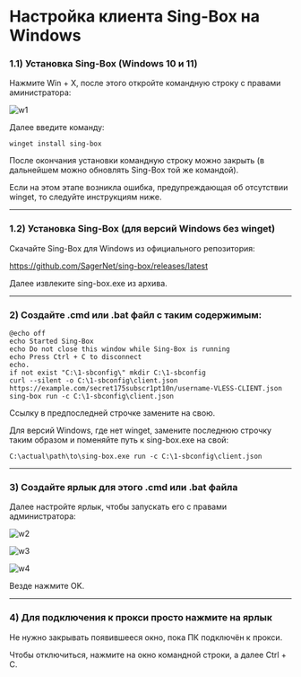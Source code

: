# Настройка клиента Sing-Box на Windows

### 1.1) Установка Sing-Box (Windows 10 и 11)

Нажмите Win + X, после этого откройте командную строку с правами аминистратора:

![w1](https://github.com/user-attachments/assets/52ac24b2-101e-4a4a-b45f-740582620fb3)

Далее введите команду:

```
winget install sing-box
```

После окончания установки командную строку можно закрыть (в дальнейшем можно обновлять Sing-Box той же командой).

Если на этом этапе возникла ошибка, предупреждающая об отсутствии winget, то следуйте инструкциям ниже.

-----

### 1.2) Установка Sing-Box (для версий Windows без winget)

Скачайте Sing-Box для Windows из официального репозитория:

https://github.com/SagerNet/sing-box/releases/latest

Далее извлеките sing-box.exe из архива.

-----

### 2) Создайте .cmd или .bat файл с таким содержимым:

```
@echo off
echo Started Sing-Box
echo Do not close this window while Sing-Box is running
echo Press Ctrl + C to disconnect
echo.
if not exist "C:\1-sbconfig\" mkdir C:\1-sbconfig
curl --silent -o C:\1-sbconfig\client.json https://example.com/secret175subscr1pt10n/username-VLESS-CLIENT.json
sing-box run -c C:\1-sbconfig\client.json
```

Ссылку в предпоследней строчке замените на свою.

Для версий Windows, где нет winget, замените последнюю строчку таким образом и поменяйте путь к sing-box.exe на свой:

```
C:\actual\path\to\sing-box.exe run -c C:\1-sbconfig\client.json
```

-----

### 3) Создайте ярлык для этого .cmd или .bat файла

Далее настройте ярлык, чтобы запускать его с правами администратора:

![w2](https://github.com/user-attachments/assets/131f8d9d-494f-4c67-850e-cf7e506f867c)

![w3](https://github.com/user-attachments/assets/ec6a3c3b-e3ab-4eda-86ef-24b780b6a17f)

![w4](https://github.com/user-attachments/assets/9b9f1338-71ba-4ce1-ac6e-6d18f4987816)

Везде нажмите OK.

-----

### 4) Для подключения к прокси просто нажмите на ярлык

Не нужно закрывать появившееся окно, пока ПК подключён к прокси.

Чтобы отключиться, нажмите на окно командной строки, а далее Ctrl + C.
